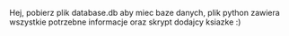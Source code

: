 Hej, pobierz plik database.db aby miec baze danych, plik python zawiera wszystkie potrzebne informacje oraz skrypt dodajcy ksiazke :)
